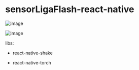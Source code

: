 # sensorLigaFlash-react-native

![image](https://user-images.githubusercontent.com/84300004/174488366-e560f8bf-0b2b-4b0d-9175-0a7661040765.png)

![image](https://user-images.githubusercontent.com/84300004/174488373-5207efc6-95fa-4672-bcfc-6948037e1eea.png)


libs:

- react-native-shake

- react-native-torch
